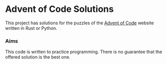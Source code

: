 # Advent of Code Solutions
This project has solutions for the puzzles of the [Advent of Code](https://adventofcode.com/) website written in Rust or Python.

### Aims
This code is written to practice programming.
There is no guarantee that the offered solution is the best one.
